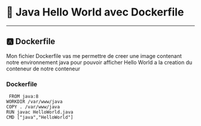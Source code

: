
# :rocket: Java Hello World avec Dockerfile
-----------------------------------
## :a: Dockerfile
  Mon fichier Dockerfile vas me permettre de creer une image contenant notre environnement java pour pouvoir afficher Hello World a la creation du conteneur de notre conteneur
 ### Dockerfile
 ```
  FROM java:8
WORKDIR /var/www/java
COPY . /var/www/java
RUN javac HelloWorld.java
CMD ["java","HelloWorld"]

 ```
